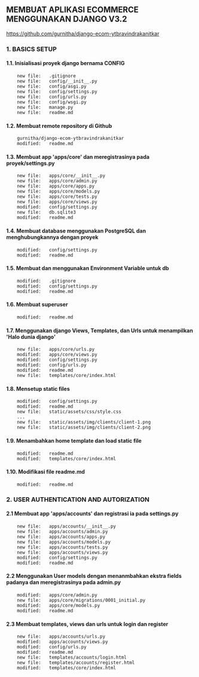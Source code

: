 ## MEMBUAT APLIKASI ECOMMERCE MENGGUNAKAN DJANGO V3.2

https://github.com/gurnitha/django-ecom-ytbravindrakanitkar

### 1. BASICS SETUP 

#### 1.1. Inisialisasi proyek django bernama CONFIG

        new file:   .gitignore
        new file:   config/__init__.py
        new file:   config/asgi.py
        new file:   config/settings.py
        new file:   config/urls.py
        new file:   config/wsgi.py
        new file:   manage.py
        new file:   readme.md

#### 1.2. Membuat remote repository di Github 

		gurnitha/django-ecom-ytbravindrakanitkar
        modified:   readme.md

#### 1.3. Membuat app 'apps/core' dan meregistrasinya pada proyek/settings.py


        new file:   apps/core/__init__.py
        new file:   apps/core/admin.py
        new file:   apps/core/apps.py
        new file:   apps/core/models.py
        new file:   apps/core/tests.py
        new file:   apps/core/views.py
        modified:   config/settings.py
        new file:   db.sqlite3
        modified:   readme.md

#### 1.4. Membuat database menggunakan PostgreSQL dan menghubungkannya dengan proyek 

        modified:   config/settings.py
        modified:   readme.md


#### 1.5. Membuat dan menggunakan Environment Variable untuk db 

        modified:   .gitignore
        modified:   config/settings.py
        modified:   readme.md


#### 1.6. Membuat superuser

        modified:   readme.md

#### 1.7. Menggunakan django Views, Templates, dan Urls untuk menampilkan 'Halo dunia django' 


        new file:   apps/core/urls.py
        modified:   apps/core/views.py
        modified:   config/settings.py
        modified:   config/urls.py
        modified:   readme.md
        new file:   templates/core/index.html

#### 1.8. Mensetup static files 

        modified:   config/settings.py
        modified:   readme.md
        new file:   static/assets/css/style.css
        ...
        new file:   static/assets/img/clients/client-1.png
        new file:   static/assets/img/clients/client-2.png

#### 1.9. Menambahkan home template dan load static file 

        modified:   readme.md
        modified:   templates/core/index.html


#### 1.10. Modifikasi file readme.md

        modified:   readme.md

### 2. USER AUTHENTICATION AND AUTORIZATION

#### 2.1 Membuat app 'apps/accounts' dan registrasi ia pada settings.py

        new file:   apps/accounts/__init__.py
        new file:   apps/accounts/admin.py
        new file:   apps/accounts/apps.py
        new file:   apps/accounts/models.py
        new file:   apps/accounts/tests.py
        new file:   apps/accounts/views.py
        modified:   config/settings.py
        modified:   readme.md


#### 2.2 Menggunakan User models dengan menanmbahkan ekstra fields padanya dan meregistrasinya pada admin.py 

        modified:   apps/core/admin.py
        new file:   apps/core/migrations/0001_initial.py
        modified:   apps/core/models.py
        modified:   readme.md

#### 2.3 Membuat templates, views dan urls untuk login dan register

        new file:   apps/accounts/urls.py
        modified:   apps/accounts/views.py
        modified:   config/urls.py
        modified:   readme.md
        new file:   templates/accounts/login.html
        new file:   templates/accounts/register.html
        modified:   templates/core/index.html


































































































































